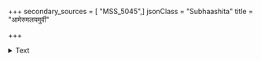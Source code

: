 +++
secondary_sources = [ "MSS_5045",]
jsonClass = "Subhaashita"
title = "आमेरुमलयमुर्वी"

+++

<details><summary>Text</summary>

आमेरुमलयमुर्वी- वलयमलङ्कृत्य कीर्तिकर्पूरैः।  
मङ्गलमाप्नुहि नित्यं गुणमय जय जीव यावदादित्यम्॥
</details>
